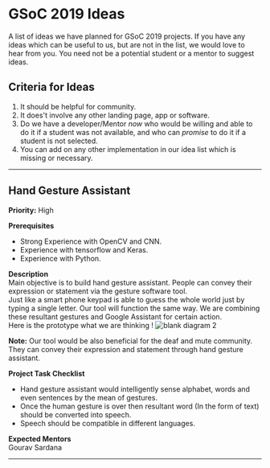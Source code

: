 # GSoC 2019 Ideas
A list of ideas we have planned for GSoC 2019 projects.
If you have any ideas which can be useful to us, but are not in the
list, we would love to hear from you.  You need not be a potential
student or a mentor to suggest ideas.

## Criteria for Ideas
1. It should be helpful for community.
2. It does't involve any other landing page, app or software.
3. Do we have a developer/Mentor _now_ who would be willing and able to do it
   if a student was not available, and who can _promise_ to do it if a
   student is not selected.
4. You can add on any other implementation in our idea list which is missing or necessary.

------------

## Hand Gesture Assistant
**Priority:** High

**Prerequisites**<br>
 - Strong Experience with OpenCV and CNN.
 - Experience with tensorflow and Keras.
 - Experience with Python.

**Description**<br>
Main objective is to build hand gesture assistant. People can convey their expression or statement via the gesture software tool.   
Just like a smart phone keypad is able to guess the whole world just by typing a single letter. Our tool will function the same way.
We are combining these resultant gestures and Google Assistant for certain action. <br>
Here is the prototype what we are thinking !
![blank diagram 2](https://user-images.githubusercontent.com/31731827/52052829-a6239400-257d-11e9-89d9-b696fe74d17f.png)

**Note:** Our tool would be also beneficial for the deaf and mute community. They can convey their expression and statement through hand gesture assistant.

**Project Task Checklist**<br> 
 - Hand gesture assistant would intelligently sense alphabet, words and even sentences by the mean of gestures.
 - Once the human gesture is over then resultant word (In the form of text) should be converted into speech.
 - Speech should be compatible in different languages.
 

**Expected Mentors**<br>
Gourav Sardana

------------
